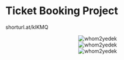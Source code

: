 #  Ticket Booking Project

shorturl.at/klKMQ

<div align="center">
	<img src="https://i.ibb.co/qxB4hsQ/2021-12-24-00-14-44.png" alt="whom2yedek" border="0">
</div>

<div align="center">
	<img src="https://i.ibb.co/Ld7zC3H/2022-08-06-19-54-19.png" alt="whom2yedek" border="0">
</div>

<div align="center">
	<img src="https://i.ibb.co/cJV4fNb/2022-08-06-19-55-33.png" alt="whom2yedek" border="0">
</div>
